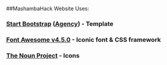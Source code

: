 ##MashambaHack Website Uses:


### [Start Bootstrap](http://startbootstrap.com/) ([Agency](http://startbootstrap.com/template-overviews/agency/)) - Template 

### [Font Awesome v4.5.0](http://fontawesome.io) - Iconic font & CSS framework

### [The Noun Project](https://thenounproject.com/) - Icons
